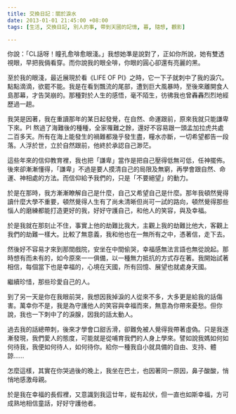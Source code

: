 ```yaml
---
title: 交換日記：關於淚水
date: 2013-01-01 21:45:00 +08:00
tags: [生活, 交換日記, 別人的事, 帶到天國的記憶, 暮, 隨想, 觀影]

---
```


  
  
  
你說：「CL話呀！瞳孔愈啡愈眼淺。」我想她準是說對了，正如你所說，她有雙透視眼，早把我倆看穿。而你說我的眼全啡，你眼的圓心卻還有亮麗的黑。  
  
至於我的眼淺，最近展現於看《LIFE OF PI》之時，它一下子就刺中了我的淚穴。點點滴滴，欲罷不能。我是在看到飄流的尾部，遭到巨大風暴時，至後來離開食人島那幕，才告哭崩的。那種對於人生的感悟，毫不陌生，彷彿我也曾轟轟烈烈地經歷過一趟。  
  
我哭是因著，我在重讀那年的某日起發覺，在自然、命運跟前，原來我就只能謙卑下來。PI 熬過了海難後的種種，全家罹難之餘，還好不容易跟一頭孟加拉虎共處二百多天。所有在海上能發生的禍難都幾乎發生盡，糧水亦斷，一切希望都告一段落。人浮於世，立於自然跟前，他終於承認自己渺茫。  
  
這些年來的信仰教育裡，我也把「謙卑」當作是把自己壓得低無可低，任神擺佈。後來卻漸漸懂得，「謙卑」不過是要人摸清自己的局限及無窮，再學會跟自然、命運、神相處的方法。而信仰給予我們的，只是「不要絕望」的動力。  
  
於是在那時，我方漸漸瞭解自己是什麼，自己又希望自己是什麼。那年我頓然覺得讀什麼大學不重要，頓然覺得人生有了尚未清晰但尚可一試的路向，頓然覺得那些惱人的磨練都能打造更好的我，好好守護自己，和他人的笑容，與及幸福。  
  
於是我就在那刻止不住，事實上他的劫難比我大，主觀上我的劫難比他大，客觀上我們的劫難一樣大。比較了無意義，我和他也在一無所有之中，憑著信，走下去。  
  
然後好不容易才來到那間戲院，安坐在中間偷哭，幸福感無法言語也無從說起。那時想有而未有的，如今原來一一俱備，以一種無力抵抗的方式存在著。我開始試著相信，每個當下也是幸福的，心境在天國，所有回憶、展望也就處身天國。  
  
繼續珍惜，那些珍愛自己的人。   
  
  
到了另一天是你在我眼前哭，我想因我掉淚的人從來不多，大多更是給我的話傷害。萬幸你不是，我是為守護他人的笑容與幸福而來，無意為你帶來憂愁。但你說，我也一下刺中了的淚腺，因我的話太動人。  
  
過去我的話總帶刺，後來才學會口甜舌滑，卻難免被人覺得我帶著虛偽。只是我逐漸發現，我們愛人的態度，可能就是從哺育我們的人身上學來。譬如說我媽如何如何待我，我便如何待人，如何待你。給你一種我自小就具備的自由、支持、體諒……  
  
怎麼這樣，其實在你哭過後的晚上，我坐在巴士，也因著同一原因，鼻子酸酸，悄悄地感激母親。  
  
於是我在幸福的長假裡，又意識到我這廿年，緃有起伏，但一直也如斯幸福，方可成熟地相信童話，好好守護他者。  
  
  
